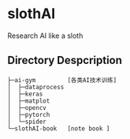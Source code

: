 # slothAI
Research AI like  a sloth
## Directory Despcription
```
├─ai-gym         [各类AI技术训练]   
│  ├─dataprocess
│  ├─keras
│  ├─matplot
│  ├─opencv
│  ├─pytorch
│  └─spider
└─slothAI-book   [note book ]

```
